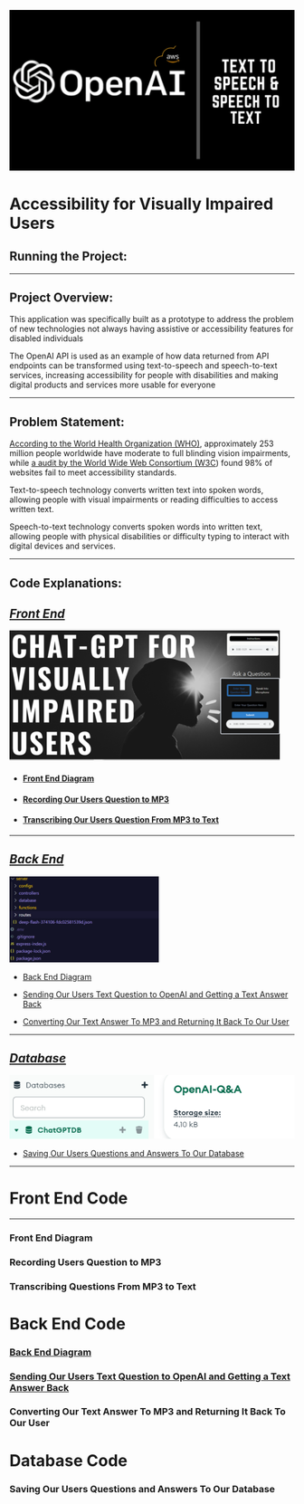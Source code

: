 ![openai3.png](https://github.com/djtoler/ChatBot--ChatGPT-AWS.Polly/blob/main/assets/openai3.png)

# Accessibility for Visually Impaired Users
  
## Running the Project:

---

## Project Overview:

This application was specifically built as a prototype to address the problem of new technologies not always having assistive or accessibility features for disabled individuals 

The OpenAI API is used as an example of how data returned from API endpoints can be transformed using text-to-speech and speech-to-text services, increasing accessibility for people with disabilities and making digital products and services more usable for everyone

---

## Problem Statement:

[According to the World Health Organization (WHO)](https://www.who.int/news-room/fact-sheets/detail/blindness-and-visual-impairment), approximately 253 million people worldwide have moderate to full blinding vision impairments, while [a audit by the World Wide Web Consortium (W3C](https://www.isemag.com/professional-development-leadership/article/14267164/98-of-websites-fail-to-comply-with-accessibility-requirements-for-people-with-disabilities)) found 98% of websites fail to meet accessibility standards.

Text-to-speech technology converts written text into spoken words, allowing people with visual impairments or reading difficulties to access written text.

Speech-to-text technology converts spoken words into written text, allowing people with physical disabilities or difficulty typing to interact with digital devices and services.

---

## **Code Explanations:**

## [***Front End***](#front-end-code)
![home.png](https://github.com/djtoler/ChatBot--ChatGPT-AWS.Polly/blob/main/assets/frontend-landing-page.png)
 
- #### [Front End Diagram ](#front-end-diagram)

- #### [Recording Our Users Question to MP3 ](#recording-users-question-to-mp3)

- #### [Transcribing Our Users Question From MP3 to Text ](#transcribing-questions-from-mp3-to-text)
---
## [***Back End***](#back-end-code)

![chatserver1](https://github.com/djtoler/ChatBot--ChatGPT-AWS.Polly/blob/main/assets/backend-directory-colored_1_51.png)

- [Back End Diagram ](#back-end-diagram)

- [Sending Our Users Text Question to OpenAI and Getting a Text Answer Back ](#sending-our-users-text-question-to-openai-and-getting-a-text-answer-back)

- [Converting Our Text Answer To MP3 and Returning It Back To Our User ](#converting-our-text-answer-to-mp3-and-returning-it-back-to-our-user)

---

## [***Database***](#database-code)

![chatserverdb2](https://github.com/djtoler/ChatBot--ChatGPT-AWS.Polly/blob/main/assets/backend-database-db-snapshot.PNG)

- [Saving Our Users Questions and Answers To Our Database ](#saving-our-users-questions-and-answers-to-our-database)

---

# Front End Code

---

### Front End Diagram


### Recording Users Question to MP3
### Transcribing Questions From MP3 to Text

# Back End Code
### [Back End Diagram](https://github.com/djtoler/ChatBot--ChatGPT-AWS.Polly/blob/main/assets/mds/Back%20End%20Diagram.md)
### [Sending Our Users Text Question to OpenAI and Getting a Text Answer Back](https://github.com/djtoler/ChatBot--ChatGPT-AWS.Polly/blob/main/assets/mds/Sending%20Our%20Users%20Text%20Question%20to%20OpenAI%20and%20Getting%20a%20Text%20Answer%20Back.md)
### Converting Our Text Answer To MP3 and Returning It Back To Our User

# Database Code
### Saving Our Users Questions and Answers To Our Database



